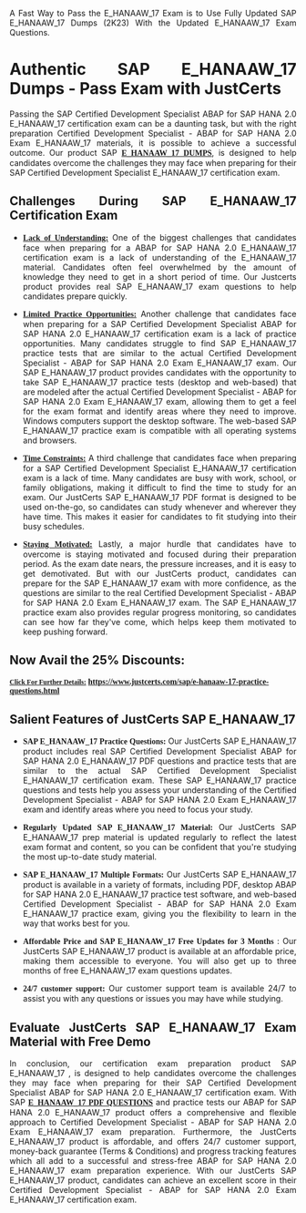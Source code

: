 <p dir="auto" style="text-align: justify;">A Fast Way to Pass the E_HANAAW_17 Exam is to Use Fully Updated SAP E_HANAAW_17 Dumps (2K23) With the Updated E_HANAAW_17 Exam Questions.</p>

<h1 style="text-align: justify;"><strong>Authentic SAP E_HANAAW_17 Dumps - Pass Exam with JustCerts</strong></h1>

<p style="text-align: justify;">Passing the SAP Certified Development Specialist ABAP for SAP HANA 2.0 E_HANAAW_17 certification exam can be a daunting task, but with the right preparation Certified Development Specialist - ABAP for SAP HANA 2.0 Exam E_HANAAW_17 materials, it is possible to achieve a successful outcome. Our product SAP <strong><a href="https://www.justcerts.com/sap/e-hanaaw-17-practice-questions.html"><span style="font-family:Georgia,serif;"><u>E_HANAAW_17 DUMPS</u></span></a></strong>, is designed to help candidates overcome the challenges they may face when preparing for their SAP Certified Development Specialist E_HANAAW_17 certification exam.</p>

<h2 style="text-align: justify;"><strong>Challenges During SAP E_HANAAW_17 Certification Exam</strong></h2>

<ul>
	<li style="text-align: justify;"><u><span style="font-family:Georgia,serif;"><strong>Lack of Understanding:</strong></span></u> One of the biggest challenges that candidates face when preparing for a ABAP for SAP HANA 2.0 E_HANAAW_17 certification exam is a lack of understanding of the E_HANAAW_17 material. Candidates often feel overwhelmed by the amount of knowledge they need to get in a short period of time. Our Justcerts product provides real SAP E_HANAAW_17 exam questions to help candidates prepare quickly.</li>
</ul>

<ul>
	<li style="text-align: justify;"><u><span style="font-family:Georgia,serif;"><strong>Limited Practice Opportunities:</strong></span></u> Another challenge that candidates face when preparing for a SAP Certified Development Specialist ABAP for SAP HANA 2.0 E_HANAAW_17 certification exam is a lack of practice opportunities. Many candidates struggle to find SAP E_HANAAW_17 practice tests that are similar to the actual Certified Development Specialist - ABAP for SAP HANA 2.0 Exam E_HANAAW_17 exam. Our SAP E_HANAAW_17 product provides candidates with the opportunity to take SAP E_HANAAW_17 practice tests (desktop and web-based) that are modeled after the actual Certified Development Specialist - ABAP for SAP HANA 2.0 Exam E_HANAAW_17 exam, allowing them to get a feel for the exam format and identify areas where they need to improve. Windows computers support the desktop software. The web-based SAP E_HANAAW_17 practice exam is compatible with all operating systems and browsers.</li>
</ul>

<ul>
	<li style="text-align: justify;"><u><span style="font-family:Georgia,serif;"><strong>Time Constraints:</strong></span></u> A third challenge that candidates face when preparing for a SAP Certified Development Specialist E_HANAAW_17 certification exam is a lack of time. Many candidates are busy with work, school, or family obligations, making it difficult to find the time to study for an exam. Our JustCerts SAP E_HANAAW_17 PDF format is designed to be used on-the-go, so candidates can study whenever and wherever they have time. This makes it easier for candidates to fit studying into their busy schedules.</li>
</ul>

<ul>
	<li style="text-align: justify;"><u><span style="font-family:Georgia,serif;"><strong>Staying Motivated:</strong></span></u> Lastly, a major hurdle that candidates have to overcome is staying motivated and focused during their preparation period. As the exam date nears, the pressure increases, and it is easy to get demotivated. But with our JustCerts product, candidates can prepare for the SAP E_HANAAW_17 exam with more confidence, as the questions are similar to the real Certified Development Specialist - ABAP for SAP HANA 2.0 Exam E_HANAAW_17 exam. The SAP E_HANAAW_17 practice exam also provides regular progress monitoring, so candidates can see how far they've come, which helps keep them motivated to keep pushing forward.</li>
</ul>

<h2 style="text-align: justify;"><strong>Now Avail the 25% Discounts:</strong></h2>

<p><span style="font-size:12px;"><u><span style="font-family:Georgia,serif;"><strong>Click For Further Details:</strong></span></u></span><span style="font-size:14px;"><span style="font-family:Georgia,serif;"><strong> <a href="https://www.justcerts.com/sap/e-hanaaw-17-practice-questions.html">https://www.justcerts.com/sap/e-hanaaw-17-practice-questions.html</a></strong></span></span></p>

<h2 style="text-align: justify;"><strong>Salient Features of JustCerts SAP E_HANAAW_17</strong></h2>

<ul>
	<li style="text-align: justify;"><span style="font-family:Georgia,serif;"><strong>SAP E_HANAAW_17 Practice Questions:</strong></span> Our JustCerts SAP E_HANAAW_17 product includes real SAP Certified Development Specialist ABAP for SAP HANA 2.0 E_HANAAW_17 PDF questions and practice tests that are similar to the actual SAP Certified Development Specialist E_HANAAW_17 certification exam. These SAP E_HANAAW_17 practice questions and tests help you assess your understanding of the Certified Development Specialist - ABAP for SAP HANA 2.0 Exam E_HANAAW_17 exam and identify areas where you need to focus your study.</li>
</ul>

<ul>
	<li style="text-align: justify;"><span style="font-family:Georgia,serif;"><strong>Regularly Updated SAP E_HANAAW_17 Material:</strong></span> Our JustCerts SAP E_HANAAW_17 prep material is updated regularly to reflect the latest exam format and content, so you can be confident that you're studying the most up-to-date study material.</li>
</ul>

<ul>
	<li style="text-align: justify;"><span style="font-family:Georgia,serif;"><strong>SAP E_HANAAW_17 Multiple Formats:</strong></span> Our JustCerts SAP E_HANAAW_17 product is available in a variety of formats, including PDF, desktop ABAP for SAP HANA 2.0 E_HANAAW_17 practice test software, and web-based Certified Development Specialist - ABAP for SAP HANA 2.0 Exam E_HANAAW_17 practice exam, giving you the flexibility to learn in the way that works best for you.</li>
</ul>

<ul>
	<li style="text-align: justify;"><span style="font-family:Georgia,serif;"><strong>Affordable Price and SAP E_HANAAW_17 Free Updates for 3 Months</strong></span> : Our JustCerts SAP E_HANAAW_17 product is available at an affordable price, making them accessible to everyone. You will also get up to three months of free E_HANAAW_17 exam questions updates.</li>
</ul>

<ul>
	<li style="text-align: justify;"><span style="font-family:Georgia,serif;"><strong>24/7 customer support:</strong></span> Our customer support team is available 24/7 to assist you with any questions or issues you may have while studying.</li>
</ul>

<h2 style="text-align: justify;"><strong>Evaluate JustCerts SAP E_HANAAW_17 Exam Material with Free Demo</strong></h2>

<p style="text-align: justify;">In conclusion, our certification exam preparation product SAP E_HANAAW_17 , is designed to help candidates overcome the challenges they may face when preparing for their SAP Certified Development Specialist ABAP for SAP HANA 2.0 E_HANAAW_17 certification exam. With SAP <a href="https://www.justcerts.com/sap/e-hanaaw-17-practice-questions.html"><u><strong><span style="font-family:Georgia,serif;">E_HANAAW_17 PDF QUESTIONS</span></strong></u></a> and practice tests our ABAP for SAP HANA 2.0 E_HANAAW_17 product offers a comprehensive and flexible approach to Certified Development Specialist - ABAP for SAP HANA 2.0 Exam E_HANAAW_17 exam preparation. Furthermore, the JustCerts E_HANAAW_17 product is affordable, and offers 24/7 customer support, money-back guarantee (Terms & Conditions) and progress tracking features which all add to a successful and stress-free ABAP for SAP HANA 2.0 E_HANAAW_17 exam preparation experience. With our JustCerts SAP E_HANAAW_17 product, candidates can achieve an excellent score in their Certified Development Specialist - ABAP for SAP HANA 2.0 Exam E_HANAAW_17 certification exam.</p>
